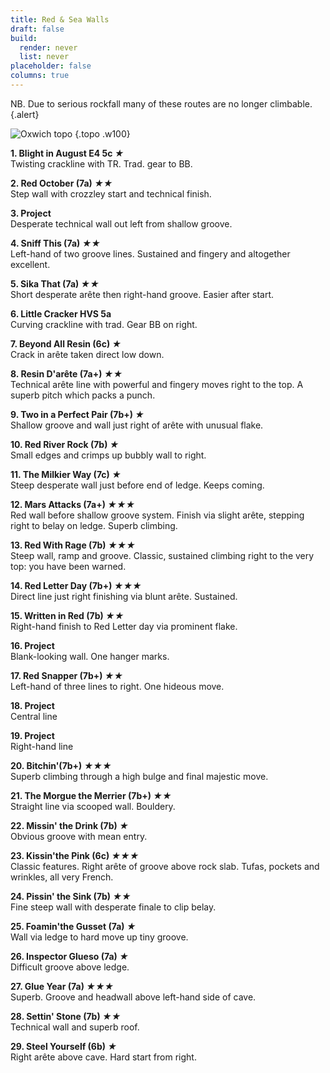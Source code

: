 ```yaml
---
title: Red & Sea Walls
draft: false
build:
  render: never
  list: never
placeholder: false
columns: true
---
```



NB. Due to serious rockfall many of these routes are no longer climbable.
{.alert}


![Oxwich topo](/img/south-wales/the-gower/OXTOP2.gif)
{.topo .w100}

**1. Blight in August E4 5c *★***  
Twisting crackline with TR. Trad. gear to BB.

**2. Red October (7a) *★★***  
Step wall with crozzley start and technical finish.

**3. Project**  
Desperate technical wall out left from shallow groove.

**4. Sniff This (7a) *★★***  
Left-hand of two groove lines. Sustained and fingery and altogether excellent.

**5. Sika That (7a) *★★***  
Short desperate arête then right-hand groove. Easier after start.

**6. Little Cracker HVS 5a**  
Curving crackline with trad. Gear BB on right.

**7. Beyond All Resin (6c) *★***  
Crack in arête taken direct low down.

**8. Resin D'arête (7a+) *★★***  
Technical arête line with powerful and fingery moves right to the top. A superb pitch which packs a punch.

**9. Two in a Perfect Pair (7b+) *★***  
Shallow groove and wall just right of arête with unusual flake.

**10. Red River Rock (7b) *★***  
Small edges and crimps up bubbly wall to right.

**11. The Milkier Way (7c) *★***  
Steep desperate wall just before end of ledge. Keeps coming.

**12. Mars Attacks (7a+) *★★★***  
Red wall before shallow groove system. Finish via slight arête, stepping right to belay on ledge. Superb climbing.

**13. Red With Rage (7b) *★★★***  
Steep wall, ramp and groove. Classic, sustained climbing right to the very top: you have been warned.

**14. Red Letter Day (7b+) *★★★***  
Direct line just right finishing via blunt arête. Sustained.

**15. Written in Red (7b) *★★***  
Right-hand finish to Red Letter day via prominent flake.

**16. Project**  
Blank-looking wall. One hanger marks.

**17. Red Snapper (7b+) *★★***  
Left-hand of three lines to right. One hideous move.

**18. Project**  
Central line

**19. Project**  
Right-hand line

**20. Bitchin'(7b+) *★★★***  
Superb climbing through a high bulge and final majestic move.

**21. The Morgue the Merrier (7b+) *★★***  
Straight line via scooped wall. Bouldery.

**22. Missin' the Drink (7b) *★***  
Obvious groove with mean entry.

**23. Kissin'the Pink (6c) *★★★***  
Classic features. Right arête of groove above rock slab. Tufas, pockets and wrinkles, all very French.

**24. Pissin' the Sink (7b) *★★***  
Fine steep wall with desperate finale to clip belay.

**25. Foamin'the Gusset (7a) *★***  
Wall via ledge to hard move up tiny groove.

**26. Inspector Glueso (7a) *★***  
Difficult groove above ledge.

**27. Glue Year (7a) *★★★***  
Superb. Groove and headwall above left-hand side of cave.

**28. Settin' Stone (7b) *★★***  
Technical wall and superb roof.

**29. Steel Yourself (6b) *★***  
Right arête above cave. Hard start from right.